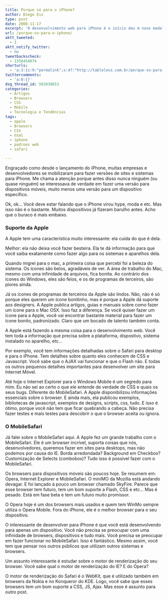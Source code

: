 ```yaml
---
title: Porque só para o iPhone?
author: Diego Eis
type: post
date: 2008-11-17
excerpt: 'O desenvolvimento web para iPhone é o início deu m novo modelo de desenvolvimento web para dispositivos móveis. Os browsers para aparelhos como o iPhone ou aparelhos como os S60 da Nokia, são um novo caminho de navegar. '
url: /porque-so-para-o-iphone/
aktt_tweeted:
  - 1
aktt_notify_twitter:
  - no
tweetbackscheck:
  - 1356454074
shorturls:
  - 'a:3:{s:9:"permalink";s:47:"http://tableless.com.br/porque-so-para-o-iphone";s:7:"tinyurl";s:26:"http://tinyurl.com/3nsgg6h";s:4:"isgd";s:19:"http://is.gd/hT8bId";}'
twittercomments:
  - 'a:0:{}'
dsq_thread_id: 503038653
categories:
  - Artigos
  - Browsers
  - CSS
  - Mobile
  - Tecnologia e Tendências
tags:
  - apple
  - Browsers
  - CSS
  - html
  - iphone
  - padroes web
  - safari

---
```

Engraçado como desde o lançamento do iPhone, muitas empresas e desenvolvedores se mobilizaram para fazer versões de sites e sistemas para iPhone. Me chama a atenção porque antes disso nunca ninguém (ou quase ninguém) se interessava de verdade em fazer uma versão para dispositivos móveis, muito menos uma versão para um dispositivo específico.
  
Ok, ok&#8230; Você deve estar falando que o iPhone virou hype, moda e etc. Mas isso não é o bastante. Muitos dispositivos já fizeram barulho antes. Acho que o buraco é mais embaixo.
  
<!--more-->

### Suporte da Apple

A Apple tem uma característica muito interessante: ela cuida do que é dela.
  
Melhor: ela não deixa você fazer besteira. Ela te dá informação para que você saiba exatamente como fazer algo para os sistemas e aparelhos dela.

Quando migrei para o mac, a primeira coisa que percebi foi a beleza do sistema. Os ícones são belos, agradáveis de ver. A área de trabalho do Mac, mesmo com uma infinidade de arquivos, fica bonita. Ao contrário dos ícones do Windows, eles são feios, e os de programas de terceiros, são piores ainda.
  
Já os ícones de programas de terceiros da Apple são lindos. Não, não é só porque eles querem um ícone bonitinho, mas é porque a Apple dá suporte aos designers. A Apple publica artigos, guias e manuais sobre como fazer um ícone para o Mac OSX. Isso faz a diferença. Se você quiser fazer um ícone para a Apple, você vai encontrar bastante material para fazer um ícone bonito, padronizado. Claro que um bocado de talento também conta.

A Apple está fazendo a mesma coisa para o desenvolvimento web. Você tem toda a informação que precisa sobre a plataforma, dispostivo, sistema instalado no aparelho, etc&#8230;
  
Por exemplo, você tem informações detalhadas sobre o Safari para desktop e para o iPhone. Tem detalhes sobre quanto eles conhecem de CSS e Javascript. Você sabe que o AJAX vai funcionar e que o Flash não. E todas os outros pequenos detalhes importantes para desenvolver um site para Internet Móvel. 

Até hoje o Internet Explorer para o Windows Mobile é um segredo para mim. Eu não sei ao certo o que ele entende de verdade de CSS e quais os seus bugs. Diferente do MobileSafari. A Apple disponibilizou informações essenciais sobre o browser. E ainda mais, ela publicou exemplos, bibliotecas de javascript, exemplos de designs, scripts, css, tudo. E isso é ótimo, porque você não tem que ficar quebrando a cabeça. Não precisa fazer testes e mais testes para descobrir o que o browser aceita ou ignora. 

### O MobileSafari

Já falei sobre o MobileSafari aqui. A Apple fez um grande trabalho com o MobileSafari. Ele é um browser incrível, suporta coisas que nós, desenvolvedores, queremos fazer em sites para desktops, mas não podemos por causa do IE. Borda arredondada? Background em Checkbox? Customização de Selects (combobox)? Tudo isso é possível fazer com o MobileSafari.

Os browsers para dispositivos móveis são poucos hoje. Se resumem em: Opera, Internet Explorer e MobileSafari. O miniMO da Mozilla está andando devagar. E foi lançado à pouco um browser chamado SkyFire. Parece que esse browser tem futuro, tem um bom suporte a Flash, CSS e etc&#8230; Mas é pesado. Está em fase beta e tem um futuro muito promissor.

O Opera hoje é um dos browsers mais usados e quem tem WinMo sempre utiliza o Opera Mobile. Fora do iPhone, ele é o melhor browser para o seu dispositivo.

O interessante de desenvolver para iPhone é que você está desenvolvendo para apenas um dispositivo. Você não precisa se preocupar com uma infinidade de browsers, dispositivos e tudo mais. Você precisa se preocupar em fazer funcionar no MobileSafari. Isso é fantástico. Mesmo assim, você tem que pensar nos outros públicos que utilizam outros sistemas e browsers. 

Um assunto interessante é estudar sobre o motor de renderização do seu browser. Você sabe qual o motor de renderização do IE? E do Opera?
  
O motor de renderização do Safari é o WebKit, que é utilizado também em browsers da Nokia e no Konqueror do KDE. Logo, você sabe que esses browsers tem um bom suporte a CSS, JS, Ajax. Mas esse é assunto para outro post.